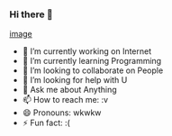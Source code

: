 ### Hi there 👋

[image](https://user-images.githubusercontent.com/46804248/111347102-75493f00-86b1-11eb-8dad-c87b6a3e4af2.png)

<!--
**kewcoder/kewcoder** is a ✨ _special_ ✨ repository because its `README.md` (this file) appears on your GitHub profile.

Here are some ideas to get you started:
-->

- 🔭 I’m currently working on Internet
- 🌱 I’m currently learning Programming
- 👯 I’m looking to collaborate on People
- 🤔 I’m looking for help with U
- 💬 Ask me about Anything
- 📫 How to reach me: :v
- 😄 Pronouns: wkwkw
- ⚡ Fun fact: :(
